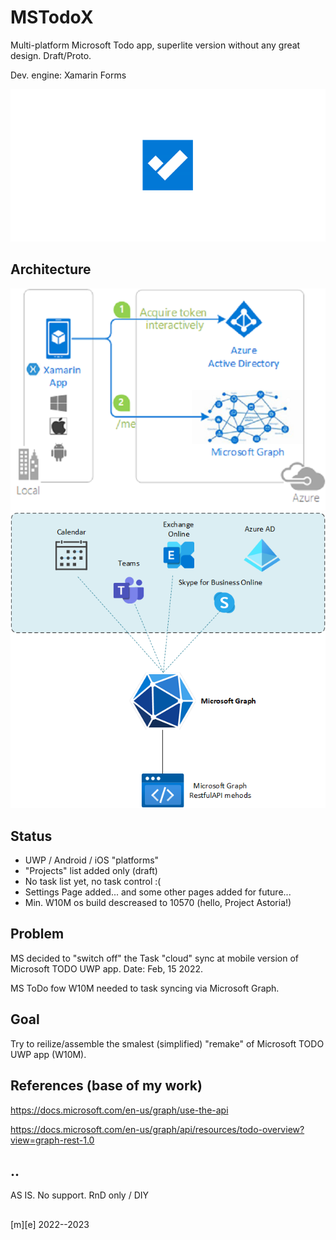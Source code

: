 # MSTodoX
Multi-platform Microsoft Todo app, superlite version without any great design. Draft/Proto.

Dev. engine: Xamarin Forms 

![Shot](Images/shot1.png)


## Architecture
![Topology 1](Artwork/Topology1.png)
![Topology 2](Artwork/Topology2.png)

## Status
- UWP / Android / iOS "platforms"
- "Projects" list added only (draft)
- No task list yet, no task control :(
- Settings Page added... and some other pages added for future...
- Min. W10M os build descreased to 10570 (hello, Project Astoria!)

## Problem
MS decided to "switch off" the Task "cloud" sync at mobile version of Microsoft TODO UWP app. 
Date:  Feb, 15 2022.

MS ToDo fow W10M needed to task syncing via Microsoft Graph.

## Goal
Try to reilize/assemble the smalest (simplified) "remake" of Microsoft TODO UWP app (W10M).

## References (base of my work) 

https://docs.microsoft.com/en-us/graph/use-the-api

https://docs.microsoft.com/en-us/graph/api/resources/todo-overview?view=graph-rest-1.0

## ..
AS IS. No support. RnD only / DIY

##
[m][e] 2022--2023